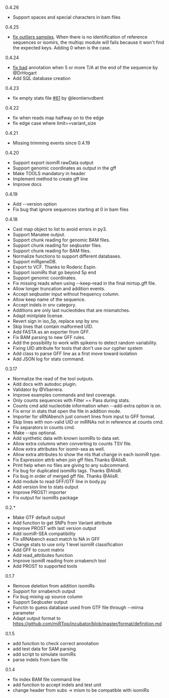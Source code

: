 0.4.26

*  Support spaces and special characters in bam files

0.4.25

* [fix outliers samples](https://github.com/nf-core/smrnaseq/issues/137). When there is no identification of reference sequences or isomirs, the multiqc module will fails because it won't find the expected keys. Adding 0 when is the case.

0.4.24

* [fix bad](https://github.com/miRTop/mirtop/issues/64) annotation when 5 or more T/A at the end of the sequence by @DrHogart
* Add SQL database creation

0.4.23

* fix empty stats file [#61](https://github.com/miRTop/mirtop/issues/61) by @leontienvdbent

0.4.22

* fix when reads map halfway on to the edge
* fix edge case where limit==variant_size 

0.4.21

* Missing trimming events since 0.4.19

0.4.20

* Support export isomiR rawData output
* Support genomic coordinates as output in the gff
* Make TOOLS mandatory in header
* Implement method to create gff line
* Improve docs

0.4.19

* Add --version option
* Fix bug that ignore sequences starting at 0 in bam files 

0.4.18

 * Cast map object to list to avoid errors in py3.
 * Support Manatee output.
 * Support chunk reading for genomic BAM files.
 * Support chunk reading for seqbuster files.
 * Support chunk reading for BAM files.
 * Normalize functions to support different databases.
 * Support miRgeneDB.
 * Export to VCF. Thanks to Roderic Espin.
 * Support isomiRs that go beyond 5p end
 * Support genomic coordinates.
 * Fix missing reads when using --keep-read in the final mirtop.gff file.
 * Allow longer truncation and addition events.
 * Accept seqbuster input without frequency column.
 * Allow keep name of the sequence.
 * Accept indels in snv category.
 * Additions are only last nucleotides that are mismatches.
 * Adapt mintplate license.
 * Revert sign in iso_5p, replace snp by snv.
 * Skip lines that contain malformed UID.
 * Add FASTA as an exporter from GFF.
 * Fix BAM parsing to new GFF rules.
 * Add the possibility to work with spikeins to detect random variability.
 * Fixing UID attribute for tools that don't use our cypher system
 * Add class to parse GFF line as a first move toward isolation
 * Add JSON log for stats command.

0.3.17

 * Normalize the read of the tool outputs.
 * Add docs with autodoc plugin.
 * Validator by @Vbarrera.
 * Improve examples commands and test coverage.
 * Only counts sequences with Filter == Pass during stats.
 * Counts cmd add nucleotide information when --add-extra option is on.
 * Fix error in stats that open the file in addition mode.
 * Importer for sRNAbench just convert lines from input to GFF format.
 * Skip lines with non-valid UID or miRNAs not in reference at counts cmd.
 * Fix separators in counts cmd.
 * Make --sps optional.
 * Add synthetic data with known isomiRs to data set.
 * Allow extra columns when converting to counts TSV file.
 * Allow extra attributes for isomir-sea as well.
 * Allow extra attributes to show the nts
   that change in each isomiR type.
 * Fix Expression attrb when join gff files.Thanks @AlisR.
 * Print help when no files are giving to any subcommand.
 * Fix bug for duplicated isomiRs tags. Thanks @AlisR.
 * Fix bug in order of merged gff file. Thanks @AlisR.
 * Add module to read GFF/GTF line in body.py
 * Add version line to stats output
 * Improve PROST! importer
 * Fix output for isomiRs package

0.2.*

 * Make GTF default output
 * Add function to get SNPs from Variant attribute
 * Improve PROST with last version output
 * Add isomiR-SEA compatibility
 * Fix sRNAbench exact match to NA in GFF
 * Change stats to use only 1 level isomiR classification
 * Add GFF to count matrix
 * Add read_attributes function
 * Improve isomiR reading from srnabench tool
 * Add PROST to supported tools

0.1.7

 * Remove deletion from addition isomiRs
 * Support for srnabench output
 * Fix bug mixing up source column
 * Support Seqbuster output
 * Functin to guess database used from GTF file through --mirna parameter
 * Adapt output format to https://github.com/miRTop/incubator/blob/master/format/definition.md

0.1.5

 * add function to check correct annotation
 * add test data for SAM parsing
 * add script to simulate isomiRs
 * parse indels from bam file

0.1.4

 * fix index BAM file command line
 * add function to accept indels and test unit
 * change header from subs -> mism to be compatible with isomiRs
